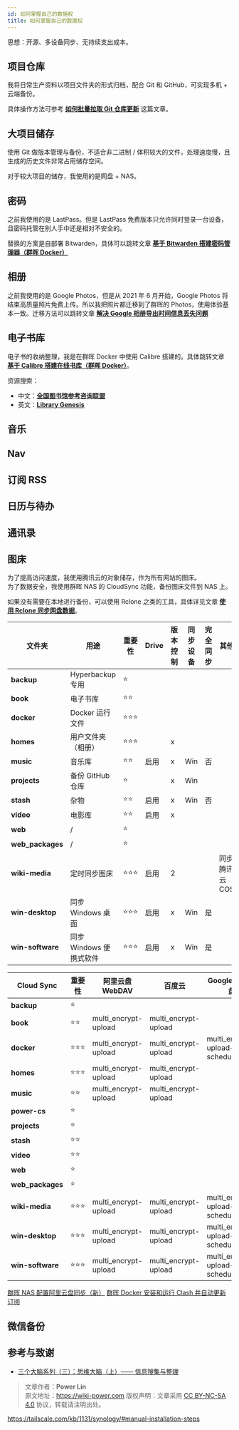 ```yaml
---
id: 如何掌握自己的数据权
title: 如何掌握自己的数据权
---
```


思想：开源、多设备同步、无持续支出成本。

## 项目仓库

我将日常生产资料以项目文件夹的形式归档，配合 Git 和 GitHub，可实现多机 + 云端备份。

具体操作方法可参考 [**如何批量拉取 Git 仓库更新**](https://wiki-power.com/%E5%A6%82%E4%BD%95%E6%89%B9%E9%87%8F%E6%8B%89%E5%8F%96Git%E4%BB%93%E5%BA%93%E6%9B%B4%E6%96%B0) 这篇文章。

## 大项目储存

使用 Git 做版本管理与备份，不适合非二进制 / 体积较大的文件，处理速度慢，且生成的历史文件非常占用储存空间。

对于较大项目的储存，我使用的是网盘 + NAS。

## 密码

之前我使用的是 LastPass。但是 LastPass 免费版本只允许同时登录一台设备，且密码托管在别人手中还是相对不安全的。

替换的方案是自部署 Bitwarden，具体可以跳转文章 [**基于 Bitwarden 搭建密码管理器（群晖 Docker）**](https://wiki-power.com/%E5%9F%BA%E4%BA%8EBitwarden%E6%90%AD%E5%BB%BA%E5%AF%86%E7%A0%81%E7%AE%A1%E7%90%86%E5%99%A8%EF%BC%88%E7%BE%A4%E6%99%96Docker%EF%BC%89)

## 相册

之前我使用的是 Google Photos，但是从 2021 年 6 月开始，Google Photos 将结束高质量照片免费上传。所以我把照片都迁移到了群晖的 Photos，使用体验基本一致。迁移方法可以跳转文章 [**解决 Google 相册导出时间信息丢失问题**](https://wiki-power.com/%E8%A7%A3%E5%86%B3Google%E7%9B%B8%E5%86%8C%E5%AF%BC%E5%87%BA%E6%97%B6%E9%97%B4%E4%BF%A1%E6%81%AF%E4%B8%A2%E5%A4%B1%E9%97%AE%E9%A2%98)

## 电子书库

电子书的收纳整理，我是在群晖 Docker 中使用 Calibre 搭建的。具体跳转文章 [**基于 Calibre 搭建在线书库（群晖 Docker）**](https://wiki-power.com/%E5%9F%BA%E4%BA%8ECalibre%E6%90%AD%E5%BB%BA%E5%9C%A8%E7%BA%BF%E4%B9%A6%E5%BA%93%EF%BC%88%E7%BE%A4%E6%99%96Docker%EF%BC%89)。

资源搜索：

- 中文：[**全国图书馆参考咨询联盟**](http://www.ucdrs.superlib.net/)
- 英文：[**Library Genesis**](http://libgen.rs/)

## 音乐

## Nav

## 订阅 RSS

## 日历与待办

## 通讯录

## 图床

为了提高访问速度，我使用腾讯云的对象储存，作为所有网站的图床。  
为了数据安全，我使用群晖 NAS 的 CloudSync 功能，备份图床文件到 NAS 上。

如果没有需要在本地进行备份，可以使用 Rclone 之类的工具，具体详见文章 [**使用 Rclone 同步网盘数据**](https://wiki-power.com/%E4%BD%BF%E7%94%A8Rclone%E5%90%8C%E6%AD%A5%E7%BD%91%E7%9B%98%E6%95%B0%E6%8D%AE)。

| 文件夹           | 用途                     | 重要性 | Drive | 版本控制 | 同步设备 | 完全同步 | 其他           |
| ---------------- | ------------------------ | ------ | ----- | -------- | -------- | -------- | -------------- |
| **backup**       | Hyperbackup 专用         | ⭐     |       |          |          |          |                |
| **book**         | 电子书库                 | ⭐⭐   |       |          |          |          |                |
| **docker**       | Docker 运行文件          | ⭐⭐⭐ |       |          |          |          |                |
| **homes**        | 用户文件夹（相册）   | ⭐⭐⭐ |       | x        |          |          |                |
| **music**        | 音乐库                   | ⭐⭐   | 启用  | x        | Win      | 否       |                |
| **projects**     | 备份 GitHub 仓库         | ⭐     |       | x        | Win      |          |                |
| **stash**        | 杂物                     | ⭐⭐   | 启用  | x        | Win      | 否       |                |
| **video**        | 电影库                   | ⭐⭐   | 启用  | x        |          |          |                |
| **web**          | /                        | ⭐     |       |          |          |          |                |
| **web_packages** | /                        | ⭐     |       |          |          |          |                |
| **wiki-media**   | 定时同步图床             | ⭐⭐⭐ | 启用  | 2        |          |          | 同步腾讯云 COS |
| **win-desktop**  | 同步 Windows 桌面        | ⭐⭐⭐ | 启用  | x        | Win      | 是       |                |
| **win-software** | 同步 Windows 便携式软件  | ⭐⭐⭐ | 启用  | x        | Win      | 是       |                |

| Cloud Sync       | 重要性 | 阿里云盘 WebDAV      | 百度云               | Google 云端硬盘               | Backblaze B2                  |
| ---------------- | ------ | -------------------- | -------------------- | ----------------------------- | ----------------------------- |
| **backup**       | ⭐     |                      |                      |                               |                               |
| **book**         | ⭐⭐   | multi_encrypt-upload | multi_encrypt-upload |                               |                               |
| **docker**       | ⭐⭐⭐ | multi_encrypt-upload | multi_encrypt-upload | multi_encrypt-upload-schedule | multi_encrypt-upload-schedule |
| **homes**        | ⭐⭐⭐ | multi_encrypt-upload | multi_encrypt-upload |                               |                               |
| **music**        | ⭐⭐   | multi_encrypt-upload | multi_encrypt-upload |                               |                               |
| **power-cs**     | ⭐     |                      |                      |                               |                               |
| **projects**     | ⭐     |                      |                      |                               |                               |
| **stash**        | ⭐⭐   |                      |                      |                               |                               |
| **video**        | ⭐⭐   |                      |                      |                               |                               |
| **web**          | ⭐     |                      |                      |                               |                               |
| **web_packages** | ⭐     |                      |                      |                               |                               |
| **wiki-media**   | ⭐⭐⭐ | multi_encrypt-upload | multi_encrypt-upload | multi_encrypt-upload-schedule | wiki-media_upload-schedule    |
| **win-desktop**  | ⭐⭐⭐ | multi_encrypt-upload | multi_encrypt-upload | multi_encrypt-upload-schedule | multi_encrypt-upload-schedule |
| **win-software** | ⭐⭐⭐ | multi_encrypt-upload | multi_encrypt-upload | multi_encrypt-upload-schedule | multi_encrypt-upload-schedule |

[群晖 NAS 配置阿里云盘同步（新）](https://fugary.com/?p=382)
[群晖 Docker 安装和运行 Clash 并自动更新订阅](https://fugary.com/?p=363)

## 微信备份

## 参考与致谢

- [三个大脑系列（三）：思维大脑（上）—— 信息搜集与整理](https://sspai.com/post/66527)

> 文章作者：**Power Lin**  
> 原文地址：<https://wiki-power.com>
> 版权声明：文章采用 [CC BY-NC-SA 4.0](https://creativecommons.org/licenses/by/4.0/deed.zh) 协议，转载请注明出处。

https://tailscale.com/kb/1131/synology/#manual-installation-steps
